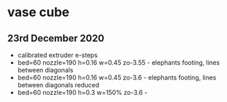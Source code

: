 # vase cube
## 23rd December 2020
 - calibrated extruder e-steps
 - bed=60 nozzle=190 h=0.16 w=0.45 zo-3.55 - elephants footing, lines between diagonals
 - bed=60 nozzle=190 h=0.16 w=0.45 zo-3.6 - elephants footing, lines between diagonals reduced
 - bed=60 nozzle=190 h=0.3 w=150% zo-3.6 - 
